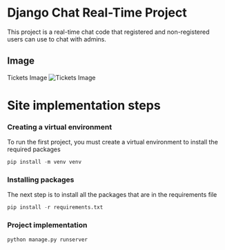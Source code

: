 
# Django Chat Real-Time Project


This project is a real-time chat code that registered and non-registered users can use to chat with admins.






## Image
Tickets Image
![Tickets Image](https://github.com/mojikarimi/django-chat-real-time.git/blob/master/image/chat.png)


# Site implementation steps
### Creating a virtual environment

To run the first project, you must create a virtual environment to install the required packages

```python
pip install -m venv venv
```
### Installing packages
The next step is to install all the packages that are in the requirements file

```python
pip install -r requirements.txt
```

### Project implementation

```python
python manage.py runserver
```